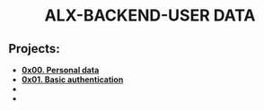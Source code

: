 <h1 align="center"><b>ALX-BACKEND-USER DATA</b></h1>

## Projects:

- **[0x00. Personal data](https://github.com/codenvibes/alx-backend-user-data/tree/master/0x00-personal_data)**
- **[0x01. Basic authentication](https://github.com/codenvibes/alx-backend-user-data/tree/master/0x01-Basic_authentication)**
- **[]()**
- **[]()**
